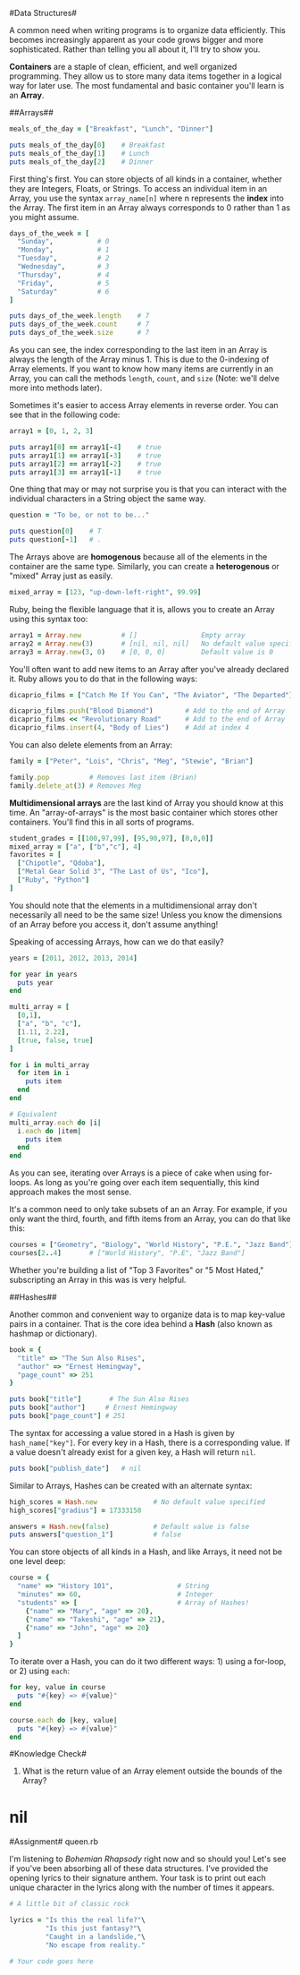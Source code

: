 #Data Structures#

A common need when writing programs is to organize data efficiently. This becomes increasingly apparent as your code grows bigger and more sophisticated. Rather than telling you all about it, I'll try to show you.

**Containers** are a staple of clean, efficient, and well organized programming. They allow us to store many data items together in a logical way for later use. The most fundamental and basic container you'll learn is an **Array**.

##Arrays##

```ruby
meals_of_the_day = ["Breakfast", "Lunch", "Dinner"]

puts meals_of_the_day[0]    # Breakfast
puts meals_of_the_day[1]    # Lunch
puts meals_of_the_day[2]    # Dinner
```

First thing's first. You can store objects of all kinds in a container, whether they are Integers, Floats, or Strings. To access an individual item in an Array, you use the syntax ```array_name[n]``` where n represents the **index** into the Array. The first item in an Array always corresponds to 0 rather than 1 as you might assume.

```ruby
days_of_the_week = [
  "Sunday",           # 0 
  "Monday",           # 1
  "Tuesday",          # 2
  "Wednesday",        # 3
  "Thursday",         # 4
  "Friday",           # 5
  "Saturday"          # 6
]

puts days_of_the_week.length    # 7
puts days_of_the_week.count     # 7
puts days_of_the_week.size      # 7
```

As you can see, the index corresponding to the last item in an Array is always the length of the Array minus 1. This is due to the 0-indexing of Array elements. If you want to know how many items are currently in an Array, you can call the methods ```length```, ```count```, and ```size``` (Note: we'll delve more into methods later).

Sometimes it's easier to access Array elements in reverse order. You can see that in the following code:

```ruby
array1 = [0, 1, 2, 3]

puts array1[0] == array1[-4]    # true
puts array1[1] == array1[-3]    # true
puts array1[2] == array1[-2]    # true
puts array1[3] == array1[-1]    # true
```

One thing that may or may not surprise you is that you can interact with the individual characters in a String object the same way.

```ruby
question = "To be, or not to be..."

puts question[0]    # T
puts question[-1]   # .
```

The Arrays above are **homogenous** because all of the elements in the container are the same type. Similarly, you can create a **heterogenous** or "mixed" Array just as easily.

```ruby
mixed_array = [123, "up-down-left-right", 99.99]
```

Ruby, being the flexible language that it is, allows you to create an Array using this syntax too:

```ruby
array1 = Array.new          # []                Empty array
array2 = Array.new(3)       # [nil, nil, nil]   No default value specified
array3 = Array.new(3, 0)    # [0, 0, 0]         Default value is 0
```

You'll often want to add new items to an Array after you've already declared it. Ruby allows you to do that in the following ways:

```ruby
dicaprio_films = ["Catch Me If You Can", "The Aviator", "The Departed"]

dicaprio_films.push("Blood Diamond")        # Add to the end of Array
dicaprio_films << "Revolutionary Road"      # Add to the end of Array
dicaprio_films.insert(4, "Body of Lies")    # Add at index 4
```

You can also delete elements from an Array:

```ruby
family = ["Peter", "Lois", "Chris", "Meg", "Stewie", "Brian"]

family.pop          # Removes last item (Brian)
family.delete_at(3) # Removes Meg
```

**Multidimensional arrays** are the last kind of Array you should know at this time. An "array-of-arrays" is the most basic container which stores other containers. You'll find this in all sorts of programs.

```ruby
student_grades = [[100,97,99], [95,90,97], [0,0,0]]
mixed_array = ["a", ["b","c"], 4]
favorites = [
  ["Chipotle", "Qdoba"], 
  ["Metal Gear Solid 3", "The Last of Us", "Ico"], 
  ["Ruby", "Python"]
]
```

You should note that the elements in a multidimensional array don't necessarily all need to be the same size! Unless you know the dimensions of an Array before you access it, don't assume anything!

Speaking of accessing Arrays, how can we do that easily?

```ruby
years = [2011, 2012, 2013, 2014]

for year in years
  puts year
end

multi_array = [
  [0,1], 
  ["a", "b", "c"], 
  [1.11, 2.22], 
  [true, false, true]
]

for i in multi_array
  for item in i
    puts item
  end
end

# Equivalent
multi_array.each do |i|
  i.each do |item|
    puts item
  end
end
```

As you can see, iterating over Arrays is a piece of cake when using for-loops. As long as you're going over each item sequentially, this kind approach makes the most sense.

It's a common need to only take subsets of an an Array. For example, if you only want the third, fourth, and fifth items from an Array, you can do that like this:

```ruby
courses = ["Geometry", "Biology", "World History", "P.E.", "Jazz Band"]
courses[2..4]       # ["World History", "P.E", "Jazz Band"]
```

Whether you're building a list of "Top 3 Favorites" or "5 Most Hated," subscripting an Array in this was is very helpful.

##Hashes##

Another common and convenient way to organize data is to map key-value pairs in a container. That is the core idea behind a **Hash** (also known as hashmap or dictionary).

```ruby
book = {
  "title" => "The Sun Also Rises", 
  "author" => "Ernest Hemingway", 
  "page_count" => 251
}

puts book["title"]       # The Sun Also Rises
puts book["author"]     # Ernest Hemingway
puts book["page_count"] # 251
```

The syntax for accessing a value stored in a Hash is given by ```hash_name["key"]```. For every key in a Hash, there is a corresponding value. If a value doesn't already exist for a given key, a Hash will return ```nil```.

```ruby
puts book["publish_date"]   # nil
```

Similar to Arrays, Hashes can be created with an alternate syntax:

```ruby
high_scores = Hash.new              # No default value specified
high_scores["gradius"] = 17333150

answers = Hash.new(false)           # Default value is false
puts answers["question_1"]          # false
```

You can store objects of all kinds in a Hash, and like Arrays, it need not be one level deep:

```ruby
course = {
  "name" => "History 101",                # String
  "minutes" => 60,                        # Integer
  "students" => [                         # Array of Hashes!
    {"name" => "Mary", "age" => 20}, 
    {"name" => "Takeshi", "age" => 21}, 
    {"name" => "John", "age" => 20}
  ]
}
```

To iterate over a Hash, you can do it two different ways: 1) using a for-loop, or 2) using ```each```:

```ruby
for key, value in course
  puts "#{key} => #{value}"
end

course.each do |key, value|
  puts "#{key} => #{value}"
end
```

#Knowledge Check#
1. What is the return value of an Array element outside the bounds of the Array?
# nil

#Assignment#
queen.rb

I'm listening to *Bohemian Rhapsody* right now and so should you! Let's see if  you've been absorbing all of these data structures. I've provided the opening lyrics to their signature anthem. Your task is to print out each unique character in the lyrics along with the number of times it appears.

```ruby
# A little bit of classic rock

lyrics = "Is this the real life?"\
         "Is this just fantasy?"\
         "Caught in a landslide,"\
         "No escape from reality."

# Your code goes here

```

